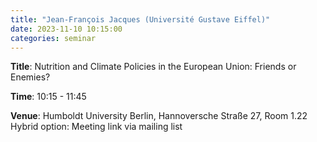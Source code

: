 ```yaml
---
title: "Jean-François Jacques (Université Gustave Eiffel)"
date: 2023-11-10 10:15:00
categories: seminar
---
```


**Title**: Nutrition and Climate Policies in the European Union: Friends or Enemies?  

**Time**: 10:15 - 11:45  

**Venue**: Humboldt University Berlin, Hannoversche Straße 27, Room 1.22  
Hybrid option: Meeting link via mailing list
